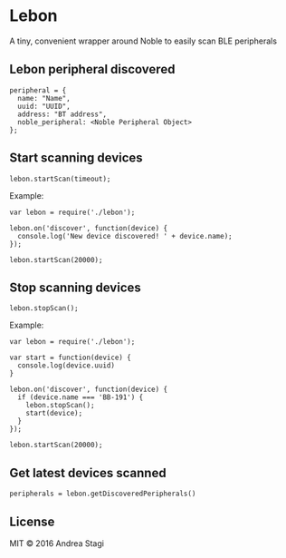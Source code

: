 # Lebon

A tiny, convenient wrapper around Noble to easily scan BLE peripherals

## Lebon peripheral discovered

    peripheral = {
      name: "Name",
      uuid: "UUID",
      address: "BT address",
      noble_peripheral: <Noble Peripheral Object>
    };

## Start scanning devices

    lebon.startScan(timeout);

Example:

    var lebon = require('./lebon');

    lebon.on('discover', function(device) {
      console.log('New device discovered! ' + device.name);
    });

    lebon.startScan(20000);

## Stop scanning devices

    lebon.stopScan();

Example:

    var lebon = require('./lebon');

    var start = function(device) {
      console.log(device.uuid)
    }

    lebon.on('discover', function(device) {
      if (device.name === 'BB-191') {
        lebon.stopScan();
        start(device);
      }
    });

    lebon.startScan(20000);

## Get latest devices scanned

    peripherals = lebon.getDiscoveredPeripherals()

## License

MIT © 2016 Andrea Stagi

